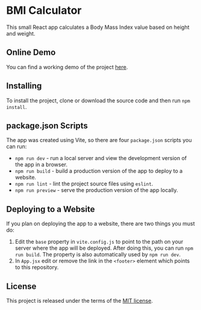 # BMI Calculator

This small React app calculates a Body Mass Index value based on height and weight.

## Online Demo
You can find a working demo of the project [here](https://scrapnet.space/projects/bmi).

## Installing
To install the project, clone or download the source code and then run `npm install`.

## package.json Scripts
The app was created using Vite, so there are four `package.json` scripts you can run:
* `npm run dev` - run a local server and view the development version of the app in a browser.
* `npm run build` - build a production version of the app to deploy to a website.
* `npm run lint` - lint the project source files using `eslint`.
* `npm run preview` - serve the production version of the app locally.

## Deploying to a Website
If you plan on deploying the app to a website, there are two things you must do:
1. Edit the `base` property in `vite.config.js` to point to the path on your server where the app will be deployed. After doing this, you can run `npm run build`. The property is also automatically used by `npm run dev`.
2. In `App.jsx` edit or remove the link in the `<footer>` element which points to this repository. 

## License
This project is released under the terms of the [MIT license](./LICENSE).